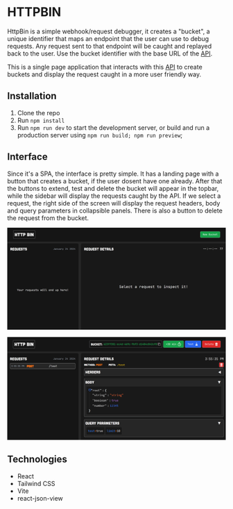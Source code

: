# HTTPBIN 

HttpBin is a simple webhook/request debugger, it creates a "bucket", a unique identifier that maps an endpoint that the user can use to debug requests. Any request sent to that endpoint will be caught and replayed back to the user. Use the bucket identifier with the base URL of the [API](hhttps://github.com/CatalinIuga/HttpBin-API). 

This is a single page application that interacts with this [API](hhttps://github.com/CatalinIuga/HttpBin-API) to create buckets and display the request caught in a more user friendly way.

## Installation

1. Clone the repo
2. Run `npm install`
3. Run `npm run dev` to start the development server, or build and run a production server using `npm run build; npm run preview`;

## Interface

Since it's a SPA, the interface is pretty simple. It has a landing page with a button that creates a bucket, if the user dosent have one already. After that the buttons to extend, test and delete the bucket will appear in the topbar, while the sidebar will display the requests caught by the API. If we select a request, the right side of the screen will display the request headers, body and query parameters in collapsible panels. There is also a button to delete the request from the bucket.

![Landing](public/empty.png)

![Interface](public/interface.png)

## Technologies

- React
- Tailwind CSS
- Vite
- react-json-view
